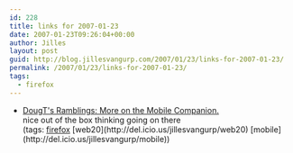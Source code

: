 ```yaml
---
id: 228
title: links for 2007-01-23
date: 2007-01-23T09:26:04+00:00
author: Jilles
layout: post
guid: http://blog.jillesvangurp.com/2007/01/23/links-for-2007-01-23/
permalink: /2007/01/23/links-for-2007-01-23/
tags:
  - firefox
---
```

<ul class="delicious">
	<li>
		<div class="delicious-link"><a href="http://weblogs.mozillazine.org/dougt/archives/017470.html">DougT's Ramblings: More on the Mobile Companion.</a></div>
		<div class="delicious-extended">nice out of the box thinking going on there</div>
		<div class="delicious-tags">(tags: <a href="http://del.icio.us/jillesvangurp/firefox">firefox</a> [web20](http://del.icio.us/jillesvangurp/web20) [mobile](http://del.icio.us/jillesvangurp/mobile))</div>
	</li>
</ul>

